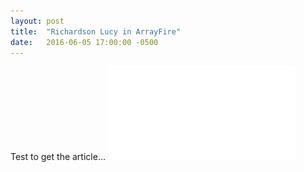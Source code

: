 ```yaml
---
layout: post
title:  "Richardson Lucy in ArrayFire"
date:   2016-06-05 17:00:00 -0500
---
```


Test to get the article... ![Document](/resources/richardsonLucy/algorithmReport.pdf)
